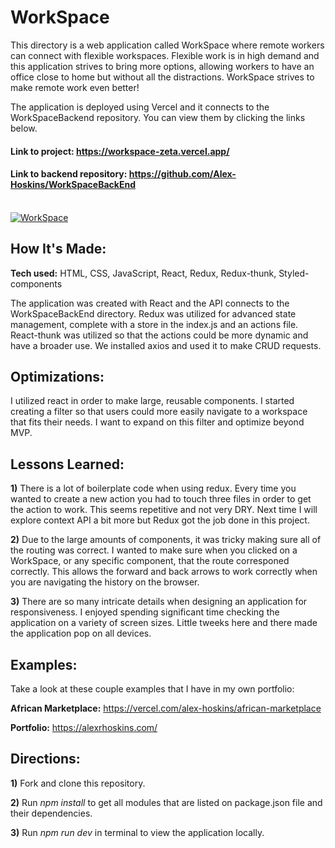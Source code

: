 # WorkSpace

This directory is a web application called WorkSpace where remote workers can connect with flexible workspaces. Flexible work is in high demand and this application strives to bring more options, allowing workers to have an office close to home but without all the distractions. WorkSpace strives to make remote work even better! 

The application is deployed using Vercel and it connects to the WorkSpaceBackend repository. You can view them by clicking the links below.

#### Link to project: https://workspace-zeta.vercel.app/
#### Link to backend repository: https://github.com/Alex-Hoskins/WorkSpaceBackEnd
<br/>
<a href='https://workspace-zeta.vercel.app/' target='_blank'><img src='https://lh3.googleusercontent.com/JLyLl0gMfixeVgTzWgQvLsQGQHtUiRIWeoYXx71Lra9zoaLWBL-tLuI08ICiXNfB11GtY2ImLXXPWM_3Pj94izeVnKgqUiSxNsDZHDU_65y5ZjAQBZBl7zgQZiBfLvx4_JNm40qNsg=w600' alt='WorkSpace'/></a>

## How It's Made:
**Tech used:** HTML, CSS, JavaScript, React, Redux, Redux-thunk, Styled-components

The application was created with React and the API connects to the WorkSpaceBackEnd directory. Redux was utilized for advanced state management, complete with a store in the index.js and an actions file. React-thunk was utilized so that the actions could be more dynamic and have a broader use. We installed axios and used it to make CRUD requests.

## Optimizations: 

I utilized react in order to make large, reusable components. I started creating a filter so that users could more easily navigate to a workspace that fits their needs. I want to expand on this filter and optimize beyond MVP.

## Lessons Learned:  

**1)** There is a lot of boilerplate code when using redux. Every time you wanted to create a new action you had to touch three files in order to get the action to work. This seems repetitive and not very DRY. Next time I will explore context API a bit more but Redux got the job done in this project.

**2)** Due to the large amounts of components, it was tricky making sure all of the routing was correct. I wanted to make sure when you clicked on a WorkSpace, or any specific component, that the route corresponed correctly. This allows the forward and back arrows to work correctly when you are navigating the history on the browser. 

**3)** There are so many intricate details when designing an application for responsiveness. I enjoyed spending significant time checking the application on a variety of screen sizes. Little tweeks here and there made the application pop on all devices.

## Examples:
Take a look at these couple examples that I have in my own portfolio:

**African Marketplace:** https://vercel.com/alex-hoskins/african-marketplace

**Portfolio:** https://alexrhoskins.com/

## Directions:

**1)** Fork and clone this repository.

**2)** Run *npm install* to get all modules that are listed on package.json file and their dependencies. 

**3)** Run *npm run dev* in terminal to view the application locally.
